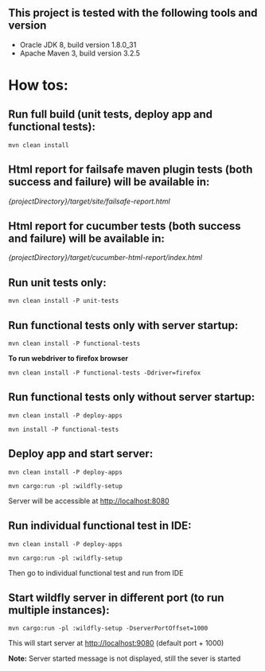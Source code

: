 This project is tested with the following tools and version
---
* Oracle JDK 8, build version 1.8.0_31
* Apache Maven 3, build version 3.2.5

How tos:
===

Run full build (unit tests, deploy app and functional tests):
---
`mvn clean install`

Html report for failsafe maven plugin tests (both success and failure) will be available in:
---
_{projectDirectory}/target/site/failsafe-report.html_

Html report for cucumber tests (both success and failure) will be available in:
---
_{projectDirectory}/target/cucumber-html-report/index.html_

Run unit tests only:
---
`mvn clean install -P unit-tests`

Run functional tests only with server startup:
---
`mvn clean install -P functional-tests`

**To run webdriver to firefox browser**

`mvn clean install -P functional-tests -Ddriver=firefox`

Run functional tests only without server startup:
---
`mvn clean install -P deploy-apps`

`mvn install -P functional-tests`

Deploy app and start server:
---
`mvn clean install -P deploy-apps`

`mvn cargo:run -pl :wildfly-setup`

Server will be accessible at [http://localhost:8080](http://localhost:8080)

Run individual functional test in IDE:
---
`mvn clean install -P deploy-apps`

`mvn cargo:run -pl :wildfly-setup`

Then go to individual functional test and run from IDE

Start wildfly server in different port (to run multiple instances):
---
`mvn cargo:run -pl :wildfly-setup -DserverPortOffset=1000`

This will start server at [http://localhost:9080](http://localhost:9080) (default port + 1000)

**Note:** Server started message is not displayed, still the sever is started


